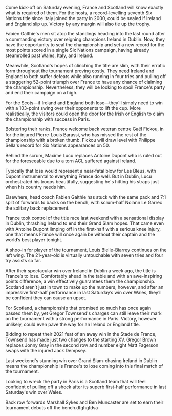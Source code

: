 Come kick-off on Saturday evening, France and Scotland will know exactly what is required of them. For the hosts, a record-levelling seventh Six Nations title since Italy joined the party in 2000, could be sealed if Ireland and England slip up. Victory by any margin will also tie up the trophy.

Fabien Galthie's men sit atop the standings heading into the last round after a commanding victory over reigning champions Ireland in Dublin. Now, they have the opportunity to seal the championship and set a new record for the most points scored in a single Six Nations campaign, having already steamrolled past Wales, Italy, and Ireland.

Meanwhile, Scotland's hopes of clinching the title are slim, with their erratic form throughout the tournament proving costly. They need Ireland and England to both suffer defeats while also running in four tries and pulling off a staggering 52-point triumph over France to have any chance of claiming the championship. Nevertheless, they will be looking to spoil France's party and end their campaign on a high.

For the Scots—if Ireland and England both lose—they'll simply need to win with a 103-point swing over their opponents to lift the cup. More realistically, the visitors could open the door for the Irish or English to claim the championship with success in Paris.

Bolstering their ranks, France welcome back veteran centre Gaël Fickou, in for the injured Pierre-Louis Barassi, who has missed the rest of the championship with a broken thumb. Fickou will draw level with Philippe Sella's record for Six Nations appearances on 50.

Behind the scrum, Maxime Lucu replaces Antoine Dupont who is ruled out for the foreseeable due to a torn ACL suffered against Ireland.

Typically that loss would represent a near-fatal blow for Les Bleus, with Dupont instrumental to everything France do well. But in Dublin, Lucu orchestrated his troops beautifully, suggesting he's hitting his straps just when his country needs him.

Elsewhere, head coach Fabien Galthie has stuck with the same pack and 7:1 split of forwards to backs on the bench, with scrum-half Nolann Le Garrec the solitary back replacement.

France took control of the title race last weekend with a sensational display in Dublin, thrashing Ireland to end their Grand Slam hopes. That came even with Antoine Dupont limping off in the first-half with a serious knee injury, one that means France will once again be without their captain and the world’s best player tonight.

A shoo-in for player of the tournament, Louis Bielle-Biarrey continues on the left wing. The 21-year-old is virtually untouchable with seven tries and four try assists so far.

After their spectacular win over Ireland in Dublin a week ago, the title is France’s to lose. Comfortably ahead in the table and with an awe-inspiring points difference, a win effectively guarantees them the championship. Scotland aren’t just in town to make up the numbers, however, and after an impressive first-half performance in last Saturday’s win over Wales, they’ll be confident they can cause an upset.

For Scotland, a championship that promised so much has once again passed them by, yet Gregor Townsend's charges can still leave their mark on the tournament with a strong performance in Paris. Victory, however unlikely, could even pave the way for an Ireland or England title.

Bidding to repeat their 2021 feat of an away win in the Stade de France, Townsend has made just two changes to the starting XV. Gregor Brown replaces Jonny Gray in the second row and number eight Matt Fagerson swaps with the injured Jack Dempsey.

Last weekend's stunning win over Grand Slam-chasing Ireland in Dublin means the championship is France's to lose coming into this final match of the tournament.

Looking to wreck the party in Paris is a Scotland team that will feel confident of pulling off a shock after its superb first-half performance in last Saturday's win over Wales.

Back row forwards Marshall Sykes and Ben Muncaster are set to earn their tournament debuts off the bench.dfghgfdsa
